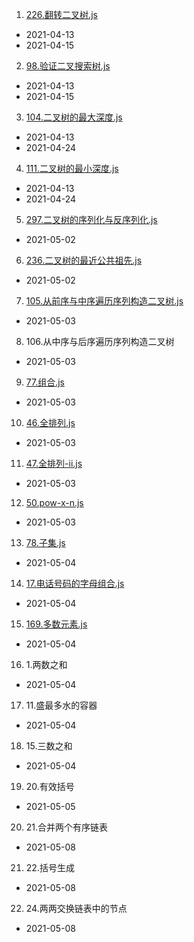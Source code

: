 1. [226.翻转二叉树.js](./code2/226.翻转二叉树.js)
- 2021-04-13
- 2021-04-15
2. [98.验证二叉搜索树.js](./code2/98.验证二叉搜索树.js)
- 2021-04-13
- 2021-04-15
3. [104.二叉树的最大深度.js](./code2/104.二叉树的最大深度.js)
- 2021-04-13
- 2021-04-24
4. [111.二叉树的最小深度.js](./code2/111.二叉树的最小深度.js)
- 2021-04-13
- 2021-04-24
5. [297.二叉树的序列化与反序列化.js](./code2/297.二叉树的序列化与反序列化.js)
- 2021-05-02
6. [236.二叉树的最近公共祖先.js](./code2/236.二叉树的最近公共祖先.js)
- 2021-05-02
7. [105.从前序与中序遍历序列构造二叉树.js](./code2/105.从前序与中序遍历序列构造二叉树.js)
- 2021-05-03
8. 106.从中序与后序遍历序列构造二叉树
- 2021-05-03
9. [77.组合.js](./code2/77.组合.js)
- 2021-05-03
10. [46.全排列.js](./code2/46.全排列.js)
- 2021-05-03
11. [47.全排列-ii.js](./code2/47.全排列-ii.js)
- 2021-05-03
12. [50.pow-x-n.js](./code2/50.pow-x-n.js)
- 2021-05-03
13. [78.子集.js](./code2/78.子集.js)
- 2021-05-04
14. [17.电话号码的字母组合.js](./code2/17.电话号码的字母组合.js)
- 2021-05-04
15. [169.多数元素.js](./code2/169.多数元素.js)
- 2021-05-04
16. 1.两数之和
- 2021-05-04
17. 11.盛最多水的容器
- 2021-05-04
18. 15.三数之和
- 2021-05-04
19. 20.有效括号
- 2021-05-05
20. 21.合并两个有序链表
- 2021-05-08
21. 22.括号生成
- 2021-05-08
22. 24.两两交换链表中的节点
- 2021-05-08